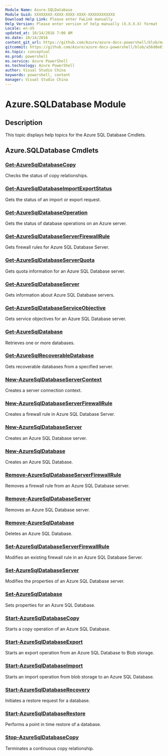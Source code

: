 ```yaml
---
Module Name: Azure.SQLDatabase
Module Guid: XXXXXXXX-XXXX-XXXX-XXXX-XXXXXXXXXXXX
Download Help Link: Please enter FwLink manually
Help Version: Please enter version of help manually (X.X.X.X) format
Locale: en-US
updated_at: 10/14/2016 7:06 AM
ms.date: 10/14/2016
content_git_url: https://github.com/Azure/azure-docs-powershell/blob/master/azureps-cmdlets-docs/ServiceManagement/Azure.SQLDatabase/v0.9.8/CmdletMDs/Azure.SQLDatabase.md
gitcommit: https://github.com/Azure/azure-docs-powershell/blob/a56d0e01e65c2c33aa2af13dd29addc94ead6e88/azureps-cmdlets-docs/ServiceManagement/Azure.SQLDatabase/v0.9.8/CmdletMDs/Azure.SQLDatabase.md
ms.topic: conceptual
ms.prod: powershell
ms.service: Azure PowerShell
ms.technology: Azure PowerShell
author: Visual Studio China
keywords: powershell, content
manager: Visual Studio China
---
```


# Azure.SQLDatabase Module
## Description
This topic displays help topics for the Azure SQL Database Cmdlets. 

## Azure.SQLDatabase Cmdlets
### [Get-AzureSqlDatabaseCopy](Get-AzureSqlDatabaseCopy.md)
Checks the status of copy relationships.


### [Get-AzureSqlDatabaseImportExportStatus](Get-AzureSqlDatabaseImportExportStatus.md)
Gets the status of an import or export request.


### [Get-AzureSqlDatabaseOperation](Get-AzureSqlDatabaseOperation.md)
Gets the status of database operations on an Azure server.


### [Get-AzureSqlDatabaseServerFirewallRule](Get-AzureSqlDatabaseServerFirewallRule.md)
Gets firewall rules for Azure SQL Database Server.


### [Get-AzureSqlDatabaseServerQuota](Get-AzureSqlDatabaseServerQuota.md)
Gets quota information for an Azure SQL Database server.


### [Get-AzureSqlDatabaseServer](Get-AzureSqlDatabaseServer.md)
Gets information about Azure SQL Database servers.


### [Get-AzureSqlDatabaseServiceObjective](Get-AzureSqlDatabaseServiceObjective.md)
Gets service objectives for an Azure SQL Database server.


### [Get-AzureSqlDatabase](Get-AzureSqlDatabase.md)
Retrieves one or more databases.


### [Get-AzureSqlRecoverableDatabase](Get-AzureSqlRecoverableDatabase.md)
Gets recoverable databases from a specified server.


### [New-AzureSqlDatabaseServerContext](New-AzureSqlDatabaseServerContext.md)
Creates a server connection context.


### [New-AzureSqlDatabaseServerFirewallRule](New-AzureSqlDatabaseServerFirewallRule.md)
Creates a firewall rule in Azure SQL Database Server.


### [New-AzureSqlDatabaseServer](New-AzureSqlDatabaseServer.md)
Creates an Azure SQL Database server.


### [New-AzureSqlDatabase](New-AzureSqlDatabase.md)
Creates an Azure SQL Database.


### [Remove-AzureSqlDatabaseServerFirewallRule](Remove-AzureSqlDatabaseServerFirewallRule.md)
Removes a firewall rule from an Azure SQL Database server.


### [Remove-AzureSqlDatabaseServer](Remove-AzureSqlDatabaseServer.md)
Removes an Azure SQL Database server.


### [Remove-AzureSqlDatabase](Remove-AzureSqlDatabase.md)
Deletes an Azure SQL Database.


### [Set-AzureSqlDatabaseServerFirewallRule](Set-AzureSqlDatabaseServerFirewallRule.md)
Modifies an existing firewall rule in an Azure SQL Database Server.


### [Set-AzureSqlDatabaseServer](Set-AzureSqlDatabaseServer.md)
Modifies the properties of an Azure SQL Database server.


### [Set-AzureSqlDatabase](Set-AzureSqlDatabase.md)
Sets properties for an Azure SQL Database.


### [Start-AzureSqlDatabaseCopy](Start-AzureSqlDatabaseCopy.md)
Starts a copy operation of an Azure SQL Database.


### [Start-AzureSqlDatabaseExport](Start-AzureSqlDatabaseExport.md)
Starts an export operation from an Azure SQL Database to Blob storage.


### [Start-AzureSqlDatabaseImport](Start-AzureSqlDatabaseImport.md)
Starts an import operation from blob storage to an Azure SQL Database.


### [Start-AzureSqlDatabaseRecovery](Start-AzureSqlDatabaseRecovery.md)
Initiates a restore request for a database.


### [Start-AzureSqlDatabaseRestore](Start-AzureSqlDatabaseRestore.md)
Performs a point in time restore of a database.


### [Stop-AzureSqlDatabaseCopy](Stop-AzureSqlDatabaseCopy.md)
Terminates a continuous copy relationship.



